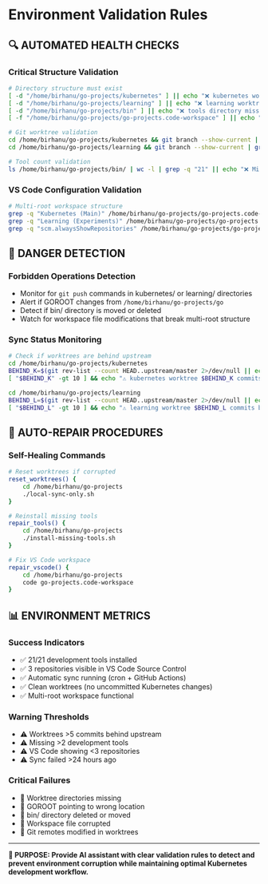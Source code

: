 # Environment Validation Rules

## 🔍 AUTOMATED HEALTH CHECKS

### **Critical Structure Validation**
```bash
# Directory structure must exist
[ -d "/home/birhanu/go-projects/kubernetes" ] || echo "❌ kubernetes worktree missing"
[ -d "/home/birhanu/go-projects/learning" ] || echo "❌ learning worktree missing"  
[ -d "/home/birhanu/go-projects/bin" ] || echo "❌ tools directory missing"
[ -f "/home/birhanu/go-projects/go-projects.code-workspace" ] || echo "❌ workspace file missing"

# Git worktree validation
cd /home/birhanu/go-projects/kubernetes && git branch --show-current | grep -q "master" || echo "❌ kubernetes not on master"
cd /home/birhanu/go-projects/learning && git branch --show-current | grep -q "test-experiments" || echo "❌ learning not on test-experiments"

# Tool count validation  
ls /home/birhanu/go-projects/bin/ | wc -l | grep -q "21" || echo "❌ Missing development tools"
```

### **VS Code Configuration Validation**
```bash
# Multi-root workspace structure
grep -q "Kubernetes (Main)" /home/birhanu/go-projects/go-projects.code-workspace || echo "❌ Workspace missing kubernetes folder"
grep -q "Learning (Experiments)" /home/birhanu/go-projects/go-projects.code-workspace || echo "❌ Workspace missing learning folder"
grep -q "scm.alwaysShowRepositories" /home/birhanu/go-projects/go-projects.code-workspace || echo "❌ Missing SCM settings"
```

## 🚨 DANGER DETECTION

### **Forbidden Operations Detection**
- Monitor for `git push` commands in kubernetes/ or learning/ directories
- Alert if GOROOT changes from `/home/birhanu/go-projects/go`
- Detect if bin/ directory is moved or deleted
- Watch for workspace file modifications that break multi-root structure

### **Sync Status Monitoring**
```bash
# Check if worktrees are behind upstream
cd /home/birhanu/go-projects/kubernetes
BEHIND_K=$(git rev-list --count HEAD..upstream/master 2>/dev/null || echo "0")
[ "$BEHIND_K" -gt 10 ] && echo "⚠️ kubernetes worktree $BEHIND_K commits behind"

cd /home/birhanu/go-projects/learning  
BEHIND_L=$(git rev-list --count HEAD..upstream/master 2>/dev/null || echo "0")
[ "$BEHIND_L" -gt 10 ] && echo "⚠️ learning worktree $BEHIND_L commits behind"
```

## 🔧 AUTO-REPAIR PROCEDURES

### **Self-Healing Commands**
```bash
# Reset worktrees if corrupted
reset_worktrees() {
    cd /home/birhanu/go-projects
    ./local-sync-only.sh
}

# Reinstall missing tools
repair_tools() {
    cd /home/birhanu/go-projects
    ./install-missing-tools.sh
}

# Fix VS Code workspace
repair_vscode() {
    cd /home/birhanu/go-projects
    code go-projects.code-workspace
}
```

## 📊 ENVIRONMENT METRICS

### **Success Indicators**
- ✅ 21/21 development tools installed
- ✅ 3 repositories visible in VS Code Source Control
- ✅ Automatic sync running (cron + GitHub Actions)
- ✅ Clean worktrees (no uncommitted Kubernetes changes)
- ✅ Multi-root workspace functional

### **Warning Thresholds**
- ⚠️ Worktrees >5 commits behind upstream
- ⚠️ Missing >2 development tools
- ⚠️ VS Code showing <3 repositories
- ⚠️ Sync failed >24 hours ago

### **Critical Failures**
- 🚨 Worktree directories missing
- 🚨 GOROOT pointing to wrong location
- 🚨 bin/ directory deleted or moved
- 🚨 Workspace file corrupted
- 🚨 Git remotes modified in worktrees

---

**🎯 PURPOSE: Provide AI assistant with clear validation rules to detect and prevent environment corruption while maintaining optimal Kubernetes development workflow.**